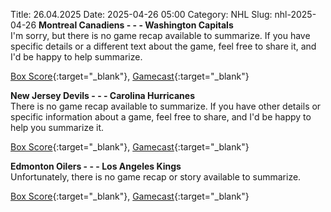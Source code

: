 Title: 26.04.2025
Date: 2025-04-26 05:00
Category: NHL 
Slug: nhl-2025-04-26 
**Montreal Canadiens - - - Washington Capitals**  
I'm sorry, but there is no game recap available to summarize. If you have specific details or a different text about the game, feel free to share it, and I'd be happy to help summarize. 

[Box Score](/gamecenter/wsh-vs-mtl/2025/04/25/2024030133){:target="_blank"}, [Gamecast](https://www.nhl.com/news/washington-capitals-montreal-canadiens-game-recap-april-25){:target="_blank"}<br>

**New Jersey Devils - - - Carolina Hurricanes**  
There is no game recap available to summarize. If you have other details or specific information about a game, feel free to share, and I'd be happy to help you summarize it. 

[Box Score](/gamecenter/car-vs-njd/2025/04/25/2024030143){:target="_blank"}, [Gamecast](https://www.nhl.com/news/carolina-hurricanes-new-jersey-devils-game-recap-april-25){:target="_blank"}<br>

**Edmonton Oilers - - - Los Angeles Kings**  
Unfortunately, there is no game recap or story available to summarize. 

[Box Score](/gamecenter/lak-vs-edm/2025/04/25/2024030183){:target="_blank"}, [Gamecast](https://www.nhl.com/news/los-angeles-kings-edmonton-oilers-game-recap-april-25){:target="_blank"}<br>

